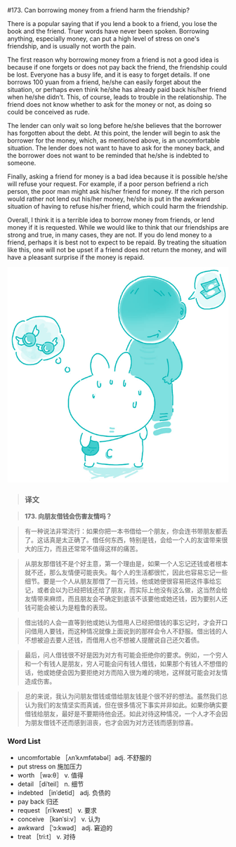 #173. Can borrowing money from a friend harm the friendship?

There is a popular saying that if you lend a book to a friend, you lose the book and the friend. Truer words have never been spoken. Borrowing anything, especially money, can put a high level of stress on one's friendship, and is usually not worth the pain.

The first reason why borrowing money from a friend is not a good idea is because if one forgets or does not pay back the friend, the friendship could be lost. Everyone has a busy life, and it is easy to forget details. If one borrows 100 yuan from a friend, he/she can easily forget about the situation, or perhaps even think he/she has already paid back his/her friend when he/she didn't. This, of course, leads to trouble in the relationship. The friend does not know whether to ask for the money or not, as doing so could be conceived as rude.

The lender can only wait so long before he/she believes that the borrower has forgotten about the debt. At this point, the lender will begin to ask the borrower for the money, which, as mentioned above, is an uncomfortable situation. The lender does not want to have to ask for the money back, and the borrower does not want to be reminded that he/she is indebted to someone.

Finally, asking a friend for money is a bad idea because it is possible he/she will refuse your request. For example, if a poor person befriend a rich person, the poor man might ask his/her friend for money. If the rich person would rather not lend out his/her money, he/she is put in the awkward situation of having to refuse his/her friend, which could harm the friendship.

Overall, I think it is a terrible idea to borrow money from friends, or lend money if it is requested. While we would like to think that our friendships are strong and true, in many cases, they are not. If you do lend money to a friend, perhaps it is best not to expect to be repaid. By treating the situation like this, one will not be upset if a friend does not return the money, and will have a pleasant surprise if the money is repaid.

![](images/TOEFL-iBT-High-Score-Essays-173.jpg)

> ### 译文

> **173. 向朋友借钱会伤害友情吗？**

> 有一种说法非常流行：如果你把一本书借给一个朋友，你会连书带朋友都丢了。这话真是太正确了。借任何东西，特别是钱，会给一个人的友谊带来很大的压力，而且还常常不值得这样的痛苦。

> 从朋友那借钱不是个好主意，第一个理由是，如果一个人忘记还钱或者根本就不还，那么友情便可能丧失。每个人的生活都很忙，因此也容易忘记一些细节。要是一个人从朋友那借了一百元钱，他或她便很容易把这件事给忘记，或者会以为已经把钱还给了朋友，而实际上他没有这么做，这当然会给友情带来麻烦，而且朋友会不确定到底该不该要他或她还钱，因为要别人还钱可能会被认为是粗鲁的表现。

> 借出钱的人会一直等到他或她认为借用人已经把借钱的事忘记时，才会开口问借用人要钱，而这种情况就像上面说到的那样会令人不舒服。借出钱的人不想被迫去要人还钱，而借用人也不想被人提醒说自己还欠着债。

> 最后，问人借钱很不好是因为对方有可能会拒绝你的要求。例如，一个穷人和一个有钱人是朋友，穷人可能会问有钱人借钱，如果那个有钱人不想借的话，他或她便会因为要拒绝对方而陷入很为难的境地，这样就可能会对友情造成伤害。

> 总的来说，我认为问朋友借钱或借给朋友钱是个很不好的想法。虽然我们总认为我们的友情坚实而真诚，但在很多情况下事实并非如此。如果你确实要借钱给朋友，最好是不要期待他会还。如此对待这种情况，一个人才不会因为朋友借钱不还而感到沮丧，也才会因为对方还钱而感到惊喜。

### Word List

 * uncomfortable ［ʌnˈkʌmfətəbəl］adj. 不舒服的
 * put stress on 施加压力
 * worth ［wə:θ］ v. 值得
 * detail ［diˈteil］ n. 细节
 * indebted ［inˈdetid］ adj. 负债的
 * pay back 归还
 * request ［riˈkwest］ v. 要求
 * conceive ［kənˈsi:v］ v. 认为
 * awkward ［ˈɔ:kwəd］ adj. 窘迫的
 * treat ［tri:t］ v. 对待
